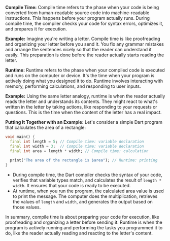 
**Compile Time:**
Compile time refers to the phase when your code is being converted from human-readable source code into machine-readable instructions. This happens before your program actually runs. During compile time, the compiler checks your code for syntax errors, optimizes it, and prepares it for execution.

**Example:**
Imagine you're writing a letter. Compile time is like proofreading and organizing your letter before you send it. You fix any grammar mistakes and arrange the sentences nicely so that the reader can understand it easily. This preparation is done before the reader actually starts reading the letter.

**Runtime:**
Runtime refers to the phase when your compiled code is executed and runs on the computer or device. It's the time when your program is actively doing what you designed it to do. Runtime involves interacting with memory, performing calculations, and responding to user inputs.

**Example:**
Using the same letter analogy, runtime is when the reader actually reads the letter and understands its contents. They might react to what's written in the letter by taking actions, like responding to your requests or questions. This is the time when the content of the letter has a real impact.

**Putting It Together with an Example:**
Let's consider a simple Dart program that calculates the area of a rectangle:

```dart
void main() {
  final int length = 5; // Compile time: variable declaration
  final int width = 3;  // Compile time: variable declaration
  final int area = length * width; // Compile time: calculation
  
  print("The area of the rectangle is $area"); // Runtime: printing
}
```

- During compile time, the Dart compiler checks the syntax of your code, verifies that variable types match, and calculates the result of `length * width`. It ensures that your code is ready to be executed.
- At runtime, when you run the program, the calculated area value is used to print the message. The computer does the multiplication, retrieves the values of `length` and `width`, and generates the output based on those values.

In summary, compile time is about preparing your code for execution, like proofreading and organizing a letter before sending it. Runtime is when the program is actively running and performing the tasks you programmed it to do, like the reader actually reading and reacting to the letter's content.